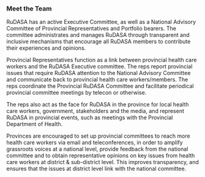 ### **Meet the Team** 

RuDASA has an active Executive Committee, as well as a National Advisory Committee of Provincial Representatives and Portfolio bearers. The committee administrates and manages RuDASA through transparent and inclusive mechanisms that encourage all RuDASA members to contribute their experiences and opinions.

Provincial Representatives function as a link between provincial health care workers and the RuDASA Executive committee. The reps report provincial issues that require RuDASA attention to the National Advisory Committee and communicate back to provincial health care workers/members. The reps coordinate the Provincial RuDASA Committee and facilitate periodical provincial committee meetings by telecon or otherwise. 

The reps also act as the face for RuDASA in the province for local health care workers, government, stakeholders and the media, and represent RuDASA in provincial events, such as meetings with the Provincial Department of Health.

Provinces are encouraged to set up provincial committees to reach more health care workers via email and teleconferences, in order to amplify grassroots voices at a national level, provide feedback from the national committee and to obtain representative opinions on key issues from health care workers at district &amp; sub-district level. This improves transparency, and ensures that the issues at district level link with the national committee.

<!-- 
    The # symbol is used to change the size of the subheadings, one # being the biggest.
    We suggest keeping the subheadings with 3 # symbols here. Feel free to change any of the
    word content

    The double * on either side of the subheading is to make it bold
 -->